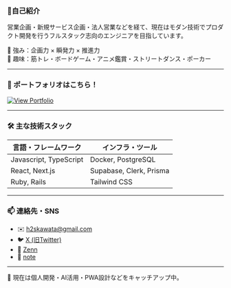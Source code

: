 ### 📝自己紹介 

営業企画・新規サービス企画・法人営業などを経て、現在はモダン技術でプロダクト開発を行うフルスタック志向のエンジニアを目指しています。

🎯 強み：企画力 × 瞬発力 × 推進力  
🎲 趣味：筋トレ・ボードゲーム・アニメ鑑賞・ストリートダンス・ポーカー

---

### 🔗 ポートフォリオはこちら！

[![View Portfolio](https://img.shields.io/badge/View%20Portfolio-%F0%9F%91%89-blue?style=for-the-badge)](https://kawatako.github.io/)

---

### 🛠 主な技術スタック

| 言語・フレームワーク | インフラ・ツール     |
|----------------------|----------------------|
| Javascript, TypeScript    | Docker, PostgreSQL  |
| React, Next.js        | Supabase, Clerk, Prisma      |
| Ruby, Rails    | Tailwind CSS   |

---

### 📫 連絡先・SNS

- ✉️ h2skawata@gmail.com  
- 🐦 [X (旧Twitter)](https://x.com/Kawa_Rubypg)  
- 📘 [Zenn](https://zenn.dev/kawatako)  
- 📝 [note](https://note.com/kawatako_blog)

---

🌱 現在は個人開発・AI活用・PWA設計などをキャッチアップ中。
